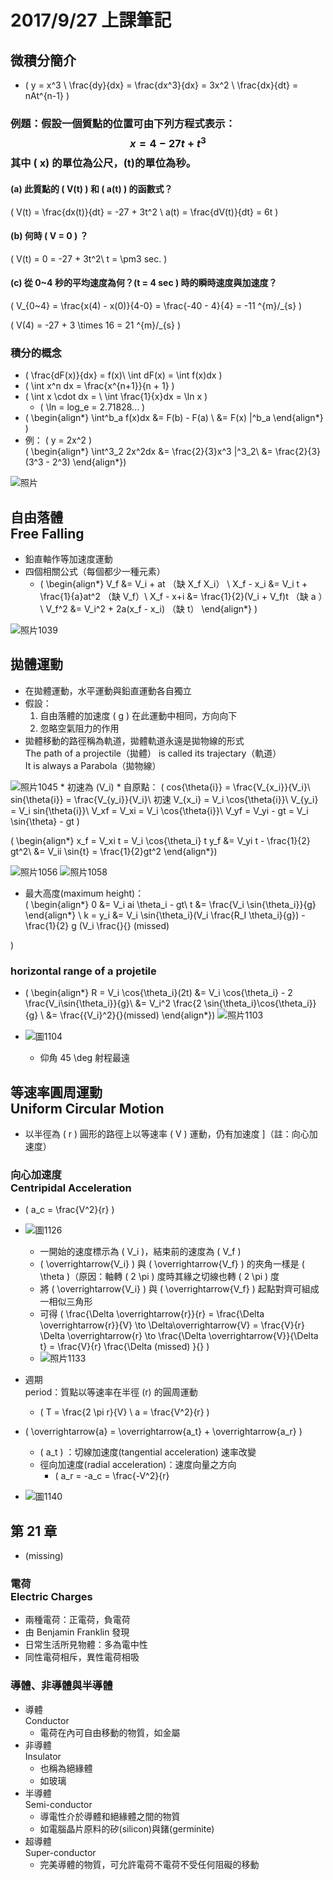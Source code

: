 # 2017/9/27 上課筆記
## 微積分簡介
* \(
y = x^3 \\
\frac{dy}{dx} = \frac{dx^3}{dx} = 3x^2 \\
\frac{dx}{dt} = nAt^{n-1}
\)

### 例題：假設一個質點的位置可由下列方程式表示：$$ x = 4-27t + t^3 $$ 其中 \( x\) 的單位為公尺，\(t\)的單位為秒。
#### (a) 此質點的 \( V(t) \) 和 \( a(t) \) 的函數式？
\(
V(t) = \frac{dx(t)}{dt} = -27 +  3t^2 \\
a(t) = \frac{dV(t)}{dt} = 6t
\)

#### (b) 何時 \( V = 0 \) ？
\(
V(t) = 0 = -27 + 3t^2\\
t = \pm3 sec.
\)

#### (c) 從 0~4 秒的平均速度為何？\(t = 4 sec \) 時的瞬時速度與加速度？
\(
V_{0~4} = \frac{x(4) - x(0)}{4-0} = \frac{-40 - 4}{4} = -11 ^{m}/_{s}
\)

\(
V(4) = -27 + 3 \times 16 = 21 ^{m}/_{s}
\)

### 積分的概念
* \(
\frac{dF(x)}{dx} = f(x)\\
\int dF(x) = \int f(x)dx
\)
* \(
	\int x^n dx = \frac{x^{n+1}}{n + 1}
\)
* \(
	\int x \cdot dx = \\
	\int \frac{1}{x}dx = \ln x
\)
	* \( \ln  = log_e = 2.71828... \)
* \( \begin{align*}
	\int^b_a f(x)dx &= F(b) - F(a) \\
	&= F(x) |^b_a
\end{align*} \)
* 例： \( y = 2x^2 \)  
\( \begin{align*}
\int^3_2 2x^2dx &= \frac{2}{3}x^3 |^3_2\\
&= \frac{2}{3}(3^3 - 2^3)
\end{align*}\)

![照片]()

## 自由落體<br>Free Falling
* 鉛直軸作等加速度運動
* 四個相關公式（每個都少一種元素）
	* \( \begin{align*}
 V_f &= V_i + at （缺 X_f X_i） \\
 X_f - x_i &= V_i t + \frac{1}{a}at^2 （缺 V_f）\\
 X_f - x+i &= \frac{1}{2}(V_i + V_f)t （缺 a ）\\
 V_f^2 &= V_i^2 + 2a(x_f - x_i) （缺 t）
\end{align*} \)

![照片1039]()

## 拋體運動
* 在拋體運動，水平運動與鉛直運動各自獨立
* 假設：
	1. 自由落體的加速度 \( g \) 在此運動中相同，方向向下
	2. 忽略空氣阻力的作用
* 拋體移動的路徑稱為軌道，拋體軌道永遠是拋物線的形式<br>The path of a projectile（拋體） is called its trajectary（軌道）  
It is always a Parabola（拋物線）

![照片1045]()
	* 初速為 \(V_i\)
	* 自原點： \( 
cos{\theta{i}} = \frac{V_{x_i}}{V_i}\\
sin{\theta{i}} = \frac{V_{y_i}}{V_i}\\
初速 V_{x_i} = V_i \cos{\theta{i}}\\
V_{y_i} = V_i sin{\theta{i}}\\
V_xf = V_xi = V_i \cos{\theta{i}}\\
V_yf = V_yi - gt = V_i \sin{\theta} - gt
\)

\( \begin{align*}
x_f = V_xi t = V_i \cos{\theta_i} t
y_f &= V_yi t - \frac{1}{2} gt^2\\
&= V_ii \sin{t} = \frac{1}{2}gt^2
\end{align*}\)

![照片1056]()
![照片1058]()

* 最大高度(maximum height)：  
\( \begin{align*}
0 &= V_i ai \theta_i - gt\\
t &= \frac{V_i \sin{\theta_i}}{g}
\end{align*} \\
k = y_i &= V_i \sin{\theta_i}(V_i \frac{R_I \theta_i}{g}) - \frac{1}{2} g (V_i \frac{}{} (missed)

\)

### horizontal range of a projetile
* \( \begin{align*}
R = V_i \cos{\theta_i}(2t) &= V_i \cos{\theta_i} - 2 \frac{V_i\sin{\theta_i}}{g}\\
&= V_i^2 \frac{2 \sin{\theta_i}\cos{\theta_i}}{g} \\
&= \frac{{V_i}^2}{}(missed)
\end{align*}\)
![照片1103]()

* ![圖1104]()
	* 仰角 45 \deg 射程最遠

## 等速率圓周運動<br>Uniform Circular Motion
* 以半徑為 \( r \) 圓形的路徑上以等速率 \( V \) 運動，仍有加速度 ]（註：向心加速度）

### 向心加速度<br>Centripidal Acceleration
* \( a_c = \frac{V^2}{r} \)
* ![圖1126]()
	* 一開始的速度標示為 \( V_i \)，結束前的速度為 \( V_f \)
	* \( \overrightarrow{V_i} \) 與 \( \overrightarrow{V_f} \) 的夾角一樣是 \( \theta \)（原因：軸轉 \( 2 \pi \) 度時其緣之切線也轉 \( 2 \pi \) 度
	* 將 \( \overrightarrow{V_i} \) 與 \( \overrightarrow{V_f} \) 起點對齊可組成一相似三角形
	* 可得 \( \frac{\Delta \overrightarrow{r}}{r} = \frac{\Delta \overrightarrow{r}}{V} \to \Delta\overrightarrow{V} = \frac{V}{r} \Delta \overrightarrow{r} \to \frac{\Delta \overrightarrow{V}}{\Delta t} = \frac{V}{r} \frac{\Delta (missed) }{} \)
	* ![照片1133]()

* 週期<br>period：質點以等速率在半徑 \(r\) 的圓周運動
	* \( T = \frac{2 \pi r}{V} \\
a = \frac{V^2}{r} \)

* \( \overrightarrow{a} = \overrightarrow{a_t} + \overrightarrow{a_r} \)
	* \( a_t \) ：切線加速度(tangential acceleration) 速率改變
	* 徑向加速度(radial acceleration)：速度向量之方向
		* \( a_r = -a_c = \frac{-V^2}{r}
* ![圖1140]()

## 第 21 章
* (missing)
### 電荷<br>Electric Charges
* 兩種電荷：正電荷，負電荷
* 由 Benjamin Franklin 發現
* 日常生活所見物體：多為電中性
* 同性電荷相斥，異性電荷相吸

### 導體、非導體與半導體
* 導體<br>Conductor
	* 電荷在內可自由移動的物質，如金屬
* 非導體<br>Insulator
	* 也稱為絕緣體
	* 如玻璃
* 半導體<br>Semi-conductor
	* 導電性介於導體和絕緣體之間的物質
	* 如電腦晶片原料的矽(silicon)與鍺(germinite)
* 超導體<br>Super-conductor
	* 完美導體的物質，可允許電荷不電荷不受任何阻礙的移動